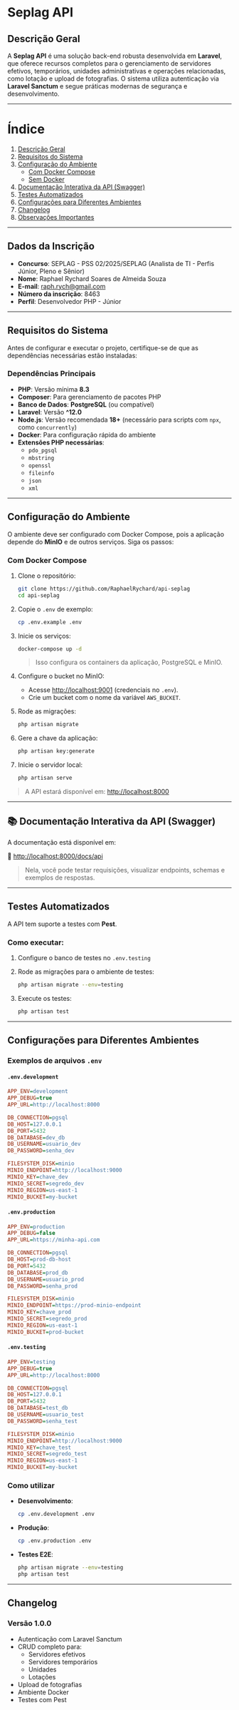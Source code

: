 # **Seplag API**

## **Descrição Geral**

A **Seplag API** é uma solução back-end robusta desenvolvida em **Laravel**, que oferece recursos completos para o gerenciamento de servidores efetivos, temporários, unidades administrativas e operações relacionadas, como lotação e upload de fotografias. O sistema utiliza autenticação via **Laravel Sanctum** e segue práticas modernas de segurança e desenvolvimento.

---

# **Índice**

1. [Descrição Geral](#descrição-geral)
2. [Requisitos do Sistema](#requisitos-do-sistema)
3. [Configuração do Ambiente](#configuração-do-ambiente)
    - [Com Docker Compose](#com-docker-compose)
    - [Sem Docker](#sem-docker)
4. [Documentação Interativa da API (Swagger)](#documentação-interativa-da-api-swagger)
5. [Testes Automatizados](#testes-automatizados)
6. [Configurações para Diferentes Ambientes](#configurações-para-diferentes-ambientes)
7. [Changelog](#changelog)
8. [Observações Importantes](#observações-importantes)

---

## **Dados da Inscrição**

- **Concurso**: SEPLAG - PSS 02/2025/SEPLAG (Analista de TI - Perfis Júnior, Pleno e Sênior)
- **Nome**: Raphael Rychard Soares de Almeida Souza
- **E-mail**: raph.rych@gmail.com
- **Número da inscrição**: 8463
- **Perfil**: Desenvolvedor PHP - Júnior

---

## **Requisitos do Sistema**

Antes de configurar e executar o projeto, certifique-se de que as dependências necessárias estão instaladas:

### **Dependências Principais**

- **PHP**: Versão mínima **8.3**
- **Composer**: Para gerenciamento de pacotes PHP
- **Banco de Dados**: **PostgreSQL** (ou compatível)
- **Laravel**: Versão **^12.0**
- **Node.js**: Versão recomendada **18+** (necessário para scripts com `npx`, como `concurrently`)
- **Docker**: Para configuração rápida do ambiente
- **Extensões PHP necessárias**:
    - `pdo_pgsql`
    - `mbstring`
    - `openssl`
    - `fileinfo`
    - `json`
    - `xml`

---

## **Configuração do Ambiente**

O ambiente deve ser configurado com Docker Compose, pois a aplicação depende do **MinIO** e de outros serviços. Siga os passos:

### **Com Docker Compose**

1. Clone o repositório:
   ```bash
   git clone https://github.com/RaphaelRychard/api-seplag
   cd api-seplag
   ```

2. Copie o `.env` de exemplo:
   ```bash
   cp .env.example .env
   ```

3. Inicie os serviços:
   ```bash
   docker-compose up -d
   ```

   > Isso configura os containers da aplicação, PostgreSQL e MinIO.

4. Configure o bucket no MinIO:
    - Acesse [http://localhost:9001](http://localhost:9001) (credenciais no `.env`).
    - Crie um bucket com o nome da variável `AWS_BUCKET`.

5. Rode as migrações:
   ```bash
   php artisan migrate
   ```

6. Gere a chave da aplicação:
   ```bash
   php artisan key:generate
   ```

7. Inicie o servidor local:
   ```bash
   php artisan serve
   ```

> A API estará disponível em: [http://localhost:8000](http://localhost:8000)

---

## 📚 **Documentação Interativa da API (Swagger)**

A documentação está disponível em:

🔗 [http://localhost:8000/docs/api](http://localhost:8000/docs/api)

> Nela, você pode testar requisições, visualizar endpoints, schemas e exemplos de respostas.

---

## **Testes Automatizados**

A API tem suporte a testes com **Pest**.

### Como executar:

1. Configure o banco de testes no `.env.testing`
2. Rode as migrações para o ambiente de testes:
   ```bash
   php artisan migrate --env=testing
   ```

3. Execute os testes:
   ```bash
   php artisan test
   ```

---

## **Configurações para Diferentes Ambientes**

### Exemplos de arquivos `.env`

#### `.env.development`
```ini
APP_ENV=development
APP_DEBUG=true
APP_URL=http://localhost:8000

DB_CONNECTION=pgsql
DB_HOST=127.0.0.1
DB_PORT=5432
DB_DATABASE=dev_db
DB_USERNAME=usuario_dev
DB_PASSWORD=senha_dev

FILESYSTEM_DISK=minio
MINIO_ENDPOINT=http://localhost:9000
MINIO_KEY=chave_dev
MINIO_SECRET=segredo_dev
MINIO_REGION=us-east-1
MINIO_BUCKET=my-bucket
```

#### `.env.production`
```ini
APP_ENV=production
APP_DEBUG=false
APP_URL=https://minha-api.com

DB_CONNECTION=pgsql
DB_HOST=prod-db-host
DB_PORT=5432
DB_DATABASE=prod_db
DB_USERNAME=usuario_prod
DB_PASSWORD=senha_prod

FILESYSTEM_DISK=minio
MINIO_ENDPOINT=https://prod-minio-endpoint
MINIO_KEY=chave_prod
MINIO_SECRET=segredo_prod
MINIO_REGION=us-east-1
MINIO_BUCKET=prod-bucket
```

#### `.env.testing`
```ini
APP_ENV=testing
APP_DEBUG=true
APP_URL=http://localhost:8000

DB_CONNECTION=pgsql
DB_HOST=127.0.0.1
DB_PORT=5432
DB_DATABASE=test_db
DB_USERNAME=usuario_test
DB_PASSWORD=senha_test

FILESYSTEM_DISK=minio
MINIO_ENDPOINT=http://localhost:9000
MINIO_KEY=chave_test
MINIO_SECRET=segredo_test
MINIO_REGION=us-east-1
MINIO_BUCKET=my-bucket
```

### Como utilizar

- **Desenvolvimento**:
  ```bash
  cp .env.development .env
  ```

- **Produção**:
  ```bash
  cp .env.production .env
  ```

- **Testes E2E**:
  ```bash
  php artisan migrate --env=testing
  php artisan test
  ```

---

## **Changelog**

### Versão 1.0.0

- Autenticação com Laravel Sanctum
- CRUD completo para:
    - Servidores efetivos
    - Servidores temporários
    - Unidades
    - Lotações
- Upload de fotografias
- Ambiente Docker
- Testes com Pest
